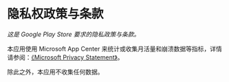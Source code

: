 # 隐私权政策与条款

*这是 Google Play Store 要求的隐私政策与条款。*

本应用使用 Microsoft App Center 来统计或收集月活量和崩溃数据等指标，详情请参阅：[《Microsoft Privacy Statement》](https://privacy.microsoft.com/en-us/privacystatement)。

除此之外，本应用不收集任何数据。